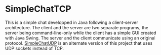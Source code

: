 # SimpleChatTCP
This is a simple chat developped in Java following a client-server architecture. The client and the server are two separate programs, the server being command-line-only while the client has a simple GUI created with Java Swing. The server and the client communicate using an original protocol.
[SimpleChatUDP](https://github.com/amsamu/SimpleChatUDP) is an alternate version of this project that uses UDP sockets instead of TCP.
